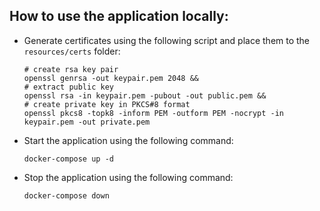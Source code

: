 ## How to use the application locally:
* Generate certificates using the following script and place them to the `resources/certs` folder:
    ```
    # create rsa key pair
    openssl genrsa -out keypair.pem 2048 && 
    # extract public key
    openssl rsa -in keypair.pem -pubout -out public.pem && 
    # create private key in PKCS#8 format
    openssl pkcs8 -topk8 -inform PEM -outform PEM -nocrypt -in keypair.pem -out private.pem
    ```
* Start the application using the following command:
    ```
    docker-compose up -d
    ```
* Stop the application using the following command:
    ```
    docker-compose down
    ```